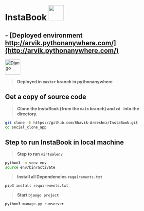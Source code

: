 # InstaBook <img  height="50px" width="50px" src="http://pngimg.com/uploads/instagram/instagram_PNG16.png"/>
## - [Deployed environment  http://arvik.pythonanywhere.com/](http://arvik.pythonanywhere.com/)

<img title="Django" height="50" src="https://www.vectorlogo.zone/logos/djangoproject/djangoproject-ar21.svg"/> 

> **Deployed in `master` branch in pythonanywhere**


## Get a copy of source code

> **Clone the InstaBook (from the `main` branch) and `cd ` into the directory.**

```sh
git clone -b https://github.com/Bhavik-Ardeshna/InstaBook.git
cd social_clone_app
```
## Step to run InstaBook in local machine

> **Step to run `virtualenv`**

```sh
python3 -m venv env
source env/bin/activate
```

> **Install all Dependencies `requirements.txt`**

```sh
pip3 install requirements.txt
```

> **Start `Django project`**

```sh
python3 manage.py runserver
```
